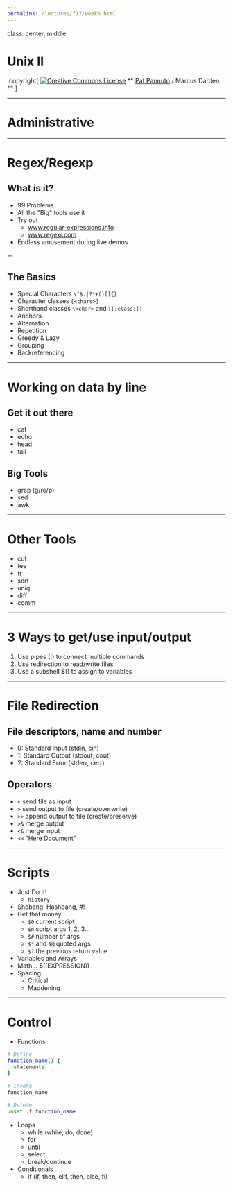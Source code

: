 ```yaml
---
permalink: /lectures/f17/week6.html
---
```


class: center, middle

# Unix II

.copyright[
<a rel="license" href="http://creativecommons.org/licenses/by/4.0/"><img alt="Creative Commons License" style="border-width:0" src="https://i.creativecommons.org/l/by/4.0/88x31.png" /></a>
** [Pat Pannuto](http://patpannuto.com) / Marcus Darden **
]

---

# Administrative

---

# Regex/Regexp

## What is it?

  - 99 Problems
  - All the "Big" tools use it
  - Try out
    - www.regular-expressions.info
    - www.regexr.com
  - Endless amusement during live demos

--

## The Basics

  - Special Characters `\^$.|?*+()[]{}`
  - Character classes `[<chars>]`
  - Shorthand classes `\<char>` and `[[:class:]]`
  - Anchors
  - Alternation
  - Repetition
  - Greedy & Lazy
  - Grouping
  - Backreferencing

---

# Working on data by line

## Get it out there

  - cat
  - echo
  - head
  - tail

## Big Tools

  - grep (g/re/p)
  - sed
  - awk

---

# Other Tools

  - cut
  - tee
  - tr
  - sort
  - uniq
  - diff
  - comm

---

# 3 Ways to get/use input/output

  1. Use pipes (|) to connect multiple commands
  2. Use redirection to read/write files
  3. Use a subshell $() to assign to variables

---

# File Redirection

## File descriptors, name and number

  - 0: Standard Input (stdin, cin)
  - 1: Standard Output (stdout, cout)
  - 2: Standard Error (stderr, cerr)

## Operators

  - `<` send file as input
  - `>` send output to file (create/overwrite)
  - `>>` append output to file (create/preserve)
  - `>&` merge output
  - `<&` merge input
  - `<<` "Here Document"

---

# Scripts

  - Just Do It!
    - `history`
  - Shebang, Hashbang, #!
  - Get that money...
    - `$0` current script
    - `$n` script args 1, 2, 3...
    - `$#` number of args
    - `$*` and `$@` quoted args
    - `$?` the previous return value
  - Variables and Arrays
  - Math... $((EXPRESSION))
  - Spacing
    - Critical
    - Maddening

---

# Control

  - Functions

```bash
# Define
function_name() {
  statements
}

# Invoke
function_name

# Delete
unset .f function_name
```

  - Loops
    - while (while, do, done)
    - for
    - until
    - select
    - break/continue
  - Conditionals
    - if (if, then, elif, then, else, fi)
